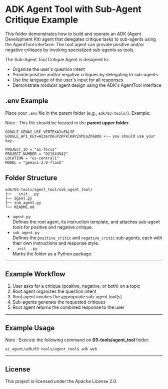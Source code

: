 # ADK Agent Tool with Sub-Agent Critique Example

This folder demonstrates how to build and operate an ADK (Agent Development Kit) agent that delegates critique tasks to sub-agents using the AgentTool interface. The root agent can provide positive and/or negative critiques by invoking specialized sub-agents as tools.

The Sub-Agent Tool Critique Agent is designed to:
- Organize the user's question intent
- Provide positive and/or negative critiques by delegating to sub-agents
- Use the language of the user's input for all responses
- Demonstrate modular agent design using the ADK's AgentTool interface

## .env Example

Place your `.env` file in the parent folder (e.g., `adk/03-tools/`). Example:

Note : This file should be located in the **parent upper folder**.

```
GOOGLE_GENAI_USE_VERTEXAI=FALSE
GOOGLE_API_KEY=AIzerD6uPZRFklKWYZVM2uZh6Bd8 <-- you should use your key.

PROJECT_ID = "ai-forus"
PROJECT_NUMBER = "921543942"
LOCATION = "us-central1"
MODEL = "gemini-2.0-flash"
```

## Folder Structure

```
adk/03-tools/agent_tool/sub_agent_tool/
├── __init__.py
├── agent.py
├── sub_agent.py
└── README.md
```

- `agent.py`  
  Defines the root agent, its instruction template, and attaches sub-agent tools for positive and negative critique.
- `sub_agent.py`  
  Defines the `positive_critic` and `negative_critic` sub-agents, each with their own instructions and response style.
- `__init__.py`  
  Marks the folder as a Python package.

---

## Example Workflow

1. User asks for a critique (positive, negative, or both) on a topic
2. Root agent organizes the question intent
3. Root agent invokes the appropriate sub-agent tool(s)
4. Sub-agents generate the requested critiques
5. Root agent returns the combined response to the user

---

## Example Usage
Note : Execute the following command on **03-tools/agent_tool** folder. 

```
ai_agent/adk/03-tools/agent_tool$ adk web
```

---

## License

This project is licensed under the Apache License 2.0.
